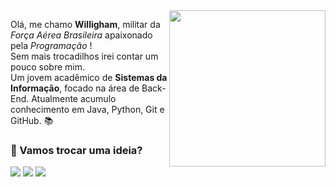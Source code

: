 <img src="https://github-production-user-asset-6210df.s3.amazonaws.com/97841160/263562401-9669836f-60c9-4239-87bb-5d8f7d60f008.png" min-width="250px" max-width="250px" width="250px" align="right">

<p align="left"> 
  Olá, me chamo <b>Willigham</b>, militar da <i>Força Aérea Brasileira</i> apaixonado pela <i>Programação</i> ! <br>
  Sem mais trocadilhos irei contar um pouco sobre mim.<br>
  Um jovem acadêmico de <strong>Sistemas da Informação</strong>, focado na área de Back-End. Atualmente acumulo conhecimento em Java, Python, Git e GitHub. 📚
</p>

<p align="left">
   <h3>📨 Vamos trocar uma ideia? </h3> 

  <a href="mailto:willigamcoelho@gmail.com" alt="Gmail">
  <img src="https://img.shields.io/badge/-Gmail-FF0000?style=flat-square&labelColor=FF0000&logo=gmail&logoColor=white&link=LINK-DO-SEU-GMAIL" /></a>

  <a href="https://www.linkedin.com/in/willigham-coelho-748b91243/" alt="LinkedIn">
  <img src="https://img.shields.io/badge/-Linkedin-0e76a8?style=flat-square&logo=Linkedin&logoColor=white&link=LINK-DO-SEU-LINKEDIN" /></a>

  <a href="https://www.instagram.com/will_coelh0/" alt="Instagram">
  <img src="https://img.shields.io/badge/-Instagram-DF0174?style=flat-square&labelColor=DF0174&logo=instagram&logoColor=white&link=LINK-DO-SEU-INSTAGRAM"/></a>
</p>
